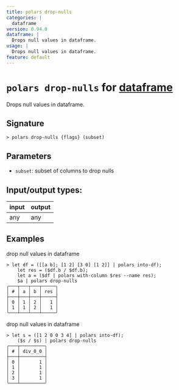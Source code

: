 ```yaml
---
title: polars drop-nulls
categories: |
  dataframe
version: 0.94.0
dataframe: |
  Drops null values in dataframe.
usage: |
  Drops null values in dataframe.
feature: default
---
```

<!-- This file is automatically generated. Please edit the command in https://github.com/nushell/nushell instead. -->

# `polars drop-nulls` for [dataframe](/commands/categories/dataframe.md)

<div class='command-title'>Drops null values in dataframe.</div>

## Signature

```> polars drop-nulls {flags} (subset)```

## Parameters

 -  `subset`: subset of columns to drop nulls


## Input/output types:

| input | output |
| ----- | ------ |
| any   | any    |

## Examples

drop null values in dataframe
```nu
> let df = ([[a b]; [1 2] [3 0] [1 2]] | polars into-df);
    let res = ($df.b / $df.b);
    let a = ($df | polars with-column $res --name res);
    $a | polars drop-nulls
╭───┬───┬───┬─────╮
│ # │ a │ b │ res │
├───┼───┼───┼─────┤
│ 0 │ 1 │ 2 │   1 │
│ 1 │ 1 │ 2 │   1 │
╰───┴───┴───┴─────╯

```

drop null values in dataframe
```nu
> let s = ([1 2 0 0 3 4] | polars into-df);
    ($s / $s) | polars drop-nulls
╭───┬─────────╮
│ # │ div_0_0 │
├───┼─────────┤
│ 0 │       1 │
│ 1 │       1 │
│ 2 │       1 │
│ 3 │       1 │
╰───┴─────────╯

```
